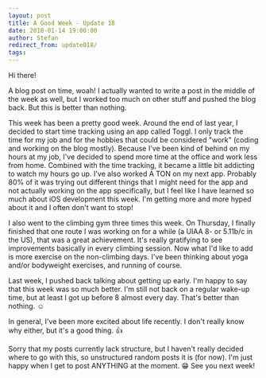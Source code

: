 ```yaml
---
layout: post
title: A Good Week - Update 18
date: 2018-01-14 19:00:00
author: Stefan
redirect_from: update018/
tags:
---
```


Hi there!

A blog post on time, woah! I actually wanted to write a post in the middle of the week as well, but I worked too much on other stuff and pushed the blog back. But this is better than nothing.

This week has been a pretty good week. Around the end of last year, I decided to start time tracking using an app called Toggl. I only track the time for my job and for the hobbies that could be considered "work" (coding and working on the blog mostly). Because I've been kind of behind on my hours at my job, I've decided to spend more time at the office and work less from home. Combined with the time tracking, it became a little bit addicting to watch my hours go up. I've also worked A TON on my next app. Probably 80% of it was trying out different things that I might need for the app and not actually working on the app specifically, but I feel like I have learned so much about iOS development this week. I'm getting more and more hyped about it and I often don't want to stop! 

I also went to the climbing gym three times this week. On Thursday, I finally finished that one route I was working on for a while (a UIAA 8- or 5.11b/c in the US), that was a great achievement. It's really gratifying to see improvements basically in every climbing session. Now what I'd like to add is more exercise on the non-climbing days. I've been thinking about yoga and/or bodyweight exercises, and running of course.

Last week, I pushed back talking about getting up early. I'm happy to say that this week was so much better. I'm still not back on a regular wake-up time, but at least I got up before 8 almost every day. That's better than nothing. ☺️

In general, I've been more excited about life recently. I don't really know why either, but it's a good thing. 👍

Sorry that my posts currently lack structure, but I haven't really decided where to go with this, so unstructured random posts it is (for now). I'm just happy when I get to post ANYTHING at the moment. 😁 See you next week!